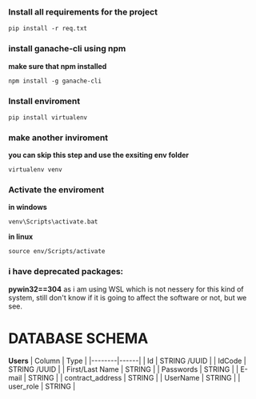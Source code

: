
### Install all requirements for the project 
```
pip install -r req.txt
```


### install ganache-cli using npm 
**make sure that npm installed** 
``` 
npm install -g ganache-cli
```
### Install enviroment 
```
pip install virtualenv
```
### make another inviroment
**you can skip this step and use the exsiting env folder** 
```
virtualenv venv
```
### Activate the enviroment 

**in windows**
``` 
venv\Scripts\activate.bat
```
**in linux**
```
source env/Scripts/activate
```
### i have deprecated packages:  
**pywin32==304** as i am using WSL which is not nessery for this kind of system, still don't know if it is going to affect the software or not, but we see.


# DATABASE SCHEMA 

**Users** 
| Column | Type |
|--------|------|
| Id     | STRING /UUID |
| IdCode     | STRING /UUID |
| First/Last Name | STRING |
| Passwords | STRING | 
| E-mail | STRING |
| contract_address | STRING |
| UserName | STRING |
| user_role | STRING | 




 
